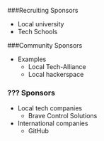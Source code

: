 ###Recruiting Sponsors
- Local university
- Tech Schools

###Community Sponsors
- Examples
  - Local Tech-Alliance
  - Local hackerspace 
  
  
### ??? Sponsors
- Local tech companies
  - Brave Control Solutions
- International companies
  - GitHub
